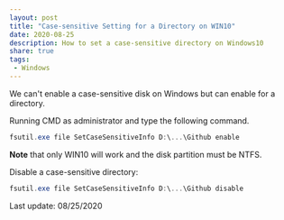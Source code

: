 ```yaml
---
layout: post
title: "Case-sensitive Setting for a Directory on WIN10"
date: 2020-08-25
description: How to set a case-sensitive directory on Windows10
share: true
tags:
 - Windows
---
```


We can't enable a case-sensitive disk on Windows but can enable for a directory. 

Running CMD as administrator and type the following command.
```powershell
fsutil.exe file SetCaseSensitiveInfo D:\...\Github enable
```
**Note** that only WIN10 will work and the disk partition must be NTFS.

Disable a case-sensitive directory:
```powershell
fsutil.exe file SetCaseSensitiveInfo D:\...\Github disable
```

Last update: 08/25/2020